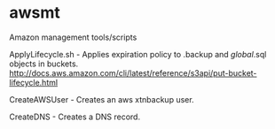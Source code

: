 # awsmt
Amazon management tools/scripts

ApplyLifecycle.sh - Applies expiration policy to .backup and *global*.sql objects in buckets.
http://docs.aws.amazon.com/cli/latest/reference/s3api/put-bucket-lifecycle.html

CreateAWSUser - Creates an aws xtnbackup user.

CreateDNS - Creates a DNS record.

